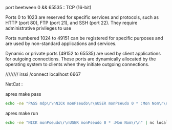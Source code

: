 port beetween 0 && 65535 : TCP (16-bit)

Ports 0 to 1023 are reserved for specific services and protocols, such as HTTP (port 80), FTP (port 21), and SSH (port 22). They require administrative privileges to use

Ports numbered 1024 to 49151 can be registered for specific purposes and are used by non-standard applications and services.

Dynamic or private ports (49152 to 65535) are used by client applications for outgoing connections. These ports are dynamically allocated by the operating system to clients when they initiate outgoing connections.

////////
irssi
/connect localhost 6667

NetCat : 

apres make pass 
```bash
echo -ne "PASS mdp\r\nNICK monPseudo\r\nUSER monPseudo 0 * :Mon Nom\r\n" | nc localhost 6667
```
apres make run
```bash 
echo -ne "NICK monPseudo\r\nUSER monPseudo 0 * :Mon Nom\r\n" | nc localhost 6667
```